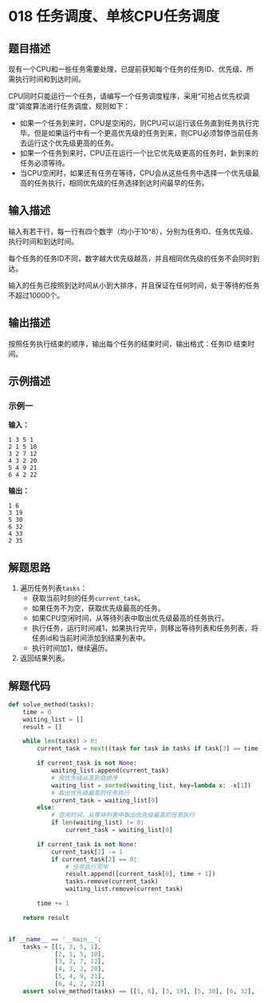 # 018 任务调度、单核CPU任务调度

## 题目描述

现有一个CPU和一些任务需要处理，已提前获知每个任务的任务ID、优先级、所需执行时间和到达时间。

CPU同时只能运行一个任务，请编写一个任务调度程序，采用“可抢占优先权调度”调度算法进行任务调度，规则如下：

- 如果一个任务到来时，CPU是空闲的，则CPU可以运行该任务直到任务执行完毕。但是如果运行中有一个更高优先级的任务到来，则CPU必须暂停当前任务去运行这个优先级更高的任务。
- 如果一个任务到来时，CPU正在运行一个比它优先级更高的任务时，新到来的任务必须等待。
- 当CPU空闲时，如果还有任务在等待，CPU会从这些任务中选择一个优先级最高的任务执行，相同优先级的任务选择到达时间最早的任务。

## 输入描述

输入有若干行，每一行有四个数字（均小于10^8），分别为任务ID、任务优先级、执行时间和到达时间。

每个任务的任务ID不同，数字越大优先级越高，并且相同优先级的任务不会同时到达。

输入的任务已按照到达时间从小到大排序，并且保证在任何时间，处于等待的任务不超过10000个。

## 输出描述

按照任务执行结束的顺序，输出每个任务的结束时间，输出格式：任务ID 结束时间。

## 示例描述

### 示例一

**输入：**
```text
1 3 5 1
2 1 5 10
3 2 7 12
4 3 2 20
5 4 9 21
6 4 2 22
```

**输出：**
```text
1 6
3 19
5 30
6 32
4 33
2 35
```

## 解题思路

1. 遍历任务列表`tasks`：
    - 获取当前时刻的任务`current_task`。
    - 如果任务不为空，获取优先级最高的任务。
    - 如果CPU空闲时间，从等待列表中取出优先级最高的任务执行。
    - 执行任务，运行时间减1，如果执行完毕，则移出等待列表和任务列表，将任务id和当前时间添加到结果列表中。
    - 执行时间加1，继续遍历。
2. 返回结果列表。    

## 解题代码

```python
def solve_method(tasks):
    time = 0
    waiting_list = []
    result = []

    while len(tasks) > 0:
        current_task = next((task for task in tasks if task[3] == time), None)

        if current_task is not None:
            waiting_list.append(current_task)
            # 按优先级从高到低排序
            waiting_list = sorted(waiting_list, key=lambda x: -x[1])
            # 取出优先级最高的任务执行
            current_task = waiting_list[0]
        else:
            # 空闲时间，从等待列表中取出优先级最高的任务执行
            if len(waiting_list) != 0:
                current_task = waiting_list[0]

        if current_task is not None:
            current_task[2] -= 1
            if current_task[2] == 0:
                # 任务执行完毕
                result.append([current_task[0], time + 1])
                tasks.remove(current_task)
                waiting_list.remove(current_task)

        time += 1

    return result


if __name__ == '__main__':
    tasks = [[1, 3, 5, 1],
             [2, 1, 5, 10],
             [3, 2, 7, 12],
             [4, 3, 2, 20],
             [5, 4, 9, 21],
             [6, 4, 2, 22]]
    assert solve_method(tasks) == [[1, 6], [3, 19], [5, 30], [6, 32], [4, 33], [2, 35]]
```

